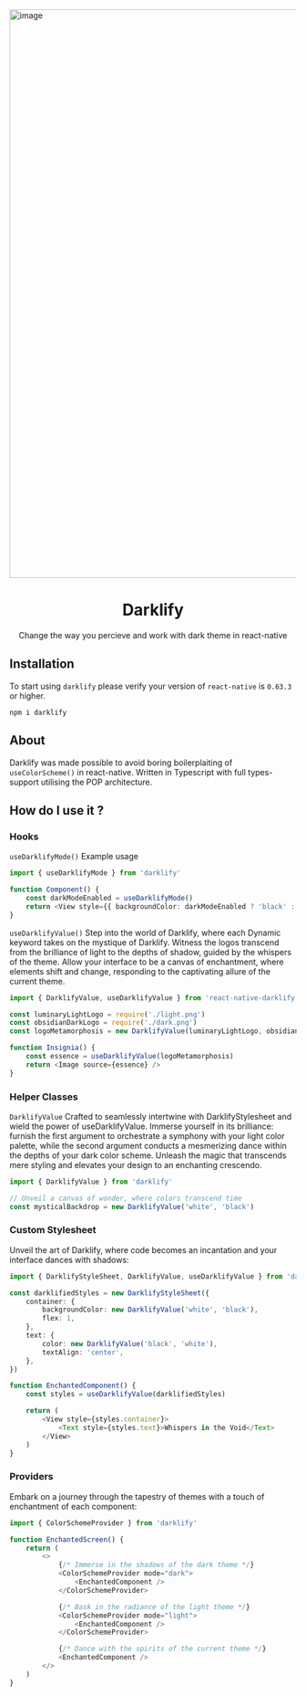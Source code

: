 <img width="996" alt="image" src="https://i.imgur.com/rqiWIxp.png">

<div align="center"> 
<h1> Darklify </h1>
<p> Change the way you percieve and work with dark theme in react-native </p>
</div>

## Installation
To start using ```darklify``` please verify your version of ```react-native``` is ```0.63.3``` or higher.
```
npm i darklify
```

## About 
Darklify was made possible to avoid boring boilerplaiting of ```useColorScheme()``` in react-native. Written in Typescript with full types-support utilising the POP architecture.

## How do I use it ?

### Hooks
```useDarklifyMode()```
Example usage
```ts
import { useDarklifyMode } from 'darklify'

function Component() {
	const darkModeEnabled = useDarklifyMode()
	return <View style={{ backgroundColor: darkModeEnabled ? 'black' : 'white' }} />
}
```
```useDarklifyValue()```
Step into the world of Darklify, where each Dynamic keyword takes on the mystique of Darklify. Witness the logos transcend from the brilliance of light to the depths of shadow, guided by the whispers of the theme. Allow your interface to be a canvas of enchantment, where elements shift and change, responding to the captivating allure of the current theme.
```ts
import { DarklifyValue, useDarklifyValue } from 'react-native-darklify'

const luminaryLightLogo = require('./light.png')
const obsidianDarkLogo = require('./dark.png')
const logoMetamorphosis = new DarklifyValue(luminaryLightLogo, obsidianDarkLogo)

function Insignia() {
	const essence = useDarklifyValue(logoMetamorphosis)
	return <Image source={essence} />
}
```

### Helper Classes
```DarklifyValue```
Crafted to seamlessly intertwine with DarklifyStylesheet and wield the power of useDarklifyValue. Immerse yourself in its brilliance: furnish the first argument to orchestrate a symphony with your light color palette, while the second argument conducts a mesmerizing dance within the depths of your dark color scheme. Unleash the magic that transcends mere styling and elevates your design to an enchanting crescendo.
```ts
import { DarklifyValue } from 'darklify'

// Unveil a canvas of wonder, where colors transcend time
const mysticalBackdrop = new DarklifyValue('white', 'black')
```

### Custom Stylesheet
Unveil the art of Darklify, where code becomes an incantation and your interface dances with shadows:


```ts
import { DarklifyStyleSheet, DarklifyValue, useDarklifyValue } from 'darklify'

const darklifiedStyles = new DarklifyStyleSheet({
	container: {
		backgroundColor: new DarklifyValue('white', 'black'),
		flex: 1,
	},
	text: {
		color: new DarklifyValue('black', 'white'),
		textAlign: 'center',
	},
})

function EnchantedComponent() {
	const styles = useDarklifyValue(darklifiedStyles)

	return (
		<View style={styles.container}>
			<Text style={styles.text}>Whispers in the Void</Text>
		</View>
	)
}
```

### Providers
Embark on a journey through the tapestry of themes with a touch of enchantment of each component:
```ts
import { ColorSchemeProvider } from 'darklify'

function EnchantedScreen() {
	return (
		<>
			{/* Immerse in the shadows of the dark theme */}
			<ColorSchemeProvider mode="dark">
				<EnchantedComponent />
			</ColorSchemeProvider>

			{/* Bask in the radiance of the light theme */}
			<ColorSchemeProvider mode="light">
				<EnchantedComponent />
			</ColorSchemeProvider>

			{/* Dance with the spirits of the current theme */}
			<EnchantedComponent />
		</>
	)
}
```




